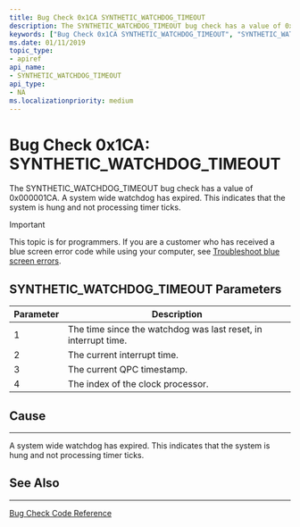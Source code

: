 ```yaml
---
title: Bug Check 0x1CA SYNTHETIC_WATCHDOG_TIMEOUT
description: The SYNTHETIC_WATCHDOG_TIMEOUT bug check has a value of 0x000001CA. A system wide watchdog has expired. This indicates that the system is hung and not processing timer ticks.
keywords: ["Bug Check 0x1CA SYNTHETIC_WATCHDOG_TIMEOUT", "SYNTHETIC_WATCHDOG_TIMEOUT"]
ms.date: 01/11/2019
topic_type:
- apiref
api_name:
- SYNTHETIC_WATCHDOG_TIMEOUT
api_type:
- NA
ms.localizationpriority: medium
---
```


# Bug Check 0x1CA: SYNTHETIC\_WATCHDOG\_TIMEOUT

The SYNTHETIC\_WATCHDOG\_TIMEOUT bug check has a value of 0x000001CA. A system wide watchdog has expired. This indicates that the system is hung and not processing timer ticks.

> [!IMPORTANT]
> This topic is for programmers. If you are a customer who has received a blue screen error code while using your computer, see [Troubleshoot blue screen errors](https://windows.microsoft.com/windows-10/troubleshoot-blue-screen-errors).

 

## SYNTHETIC\_WATCHDOG\_TIMEOUT Parameters

|Parameter|Description|
|-------- |---------- |
|1|The time since the watchdog was last reset, in interrupt time.|
|2| The current interrupt time. |
|3| The current QPC timestamp. |
|4| The index of the clock processor. |

## Cause
-----

A system wide watchdog has expired. This indicates that the system is hung and not processing timer ticks.


## See Also
----------

[Bug Check Code Reference](bug-check-code-reference2.md)

